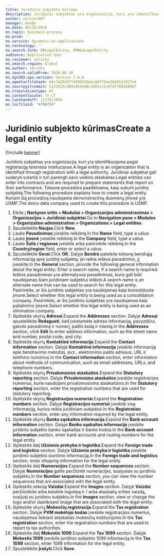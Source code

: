 ```yaml
---
title: Juridinio subjekto kūrimas
description: Juridinis subjektas yra organizacija, kuri yra identifikuojama pagal registraciją teisinėse institucijose.
author: sericks007
manager: AnnBe
ms.date: 06/25/2019
ms.topic: business-process
ms.prod: ''
ms.service: dynamics-ax-applications
ms.technology: ''
ms.search.form: OMLegalEntity, OMNewLegalEntity
audience: Application User
ms.reviewer: sericks
ms.search.region: Global
ms.author: sericks
ms.search.validFrom: 2016-06-30
ms.dyn365.ops.version: Version 7.0.0
ms.openlocfilehash: 6dc74291977d999218ebc66f72ee5b01b12827ed
ms.sourcegitcommit: b112925c389a460a98c3401cc2c67df7091b066f
ms.translationtype: HT
ms.contentlocale: lt-LT
ms.lasthandoff: 12/19/2020
ms.locfileid: "4796759"
---
```

# <a name="create-a-legal-entity"></a><span data-ttu-id="26727-103">Juridinio subjekto kūrimas</span><span class="sxs-lookup"><span data-stu-id="26727-103">Create a legal entity</span></span>

[!include [banner](../../includes/banner.md)]

<span data-ttu-id="26727-104">Juridinis subjektas yra organizacija, kuri yra identifikuojama pagal registraciją teisinėse institucijose.</span><span class="sxs-lookup"><span data-stu-id="26727-104">A legal entity is an organization that is identified through registration with a legal authority.</span></span> <span data-ttu-id="26727-105">Juridiniai subjektai gali sudaryti sutartis ir turi parengti savo veiklos ataskaitas.</span><span class="sxs-lookup"><span data-stu-id="26727-105">Legal entities can enter into contracts and are required to prepare statements that report on their performance.</span></span> <span data-ttu-id="26727-106">Tolesne procedūra paaiškinama, kaip sukurti juridinį subjektą.</span><span class="sxs-lookup"><span data-stu-id="26727-106">The following procedure explains how to create a legal entity.</span></span> <span data-ttu-id="26727-107">Kuriant šią procedūrą naudojama demonstracinių duomenų įmonė yra USMF.</span><span class="sxs-lookup"><span data-stu-id="26727-107">The demo data company used to create this procedure is USMF.</span></span>

1. <span data-ttu-id="26727-108">Eikite į **Naršymo sritis > Moduliai > Organizacijos administravimas > Organizacijos > Juridiniai subjektai**.</span><span class="sxs-lookup"><span data-stu-id="26727-108">Go to **Navigation pane > Modules > Organization administration > Organizations > Legal entities**.</span></span>
2. <span data-ttu-id="26727-109">Spustelėkite **Naujas**.</span><span class="sxs-lookup"><span data-stu-id="26727-109">Click **New**.</span></span>
3. <span data-ttu-id="26727-110">Lauke **Pavadinimas** įveskite reikšmę.</span><span class="sxs-lookup"><span data-stu-id="26727-110">In the **Name** field, type a value.</span></span>
4. <span data-ttu-id="26727-111">Lauke **Įmonė** įveskite reikšmę.</span><span class="sxs-lookup"><span data-stu-id="26727-111">In the **Company** field, type a value.</span></span>
5. <span data-ttu-id="26727-112">Lauke **Šalis / regionas** įveskite arba pasirinkite reikšmę.</span><span class="sxs-lookup"><span data-stu-id="26727-112">In the **Country/region** field, enter or select a value.</span></span>
6. <span data-ttu-id="26727-113">Spustelėkite **Gerai**.</span><span class="sxs-lookup"><span data-stu-id="26727-113">Click **OK**.</span></span> <span data-ttu-id="26727-114">Dalyje **Bendra** pateikite tolesnę bendrąją informaciją apie juridinį subjektą: jei reikia ieškos pavadinimo, jį įveskite.</span><span class="sxs-lookup"><span data-stu-id="26727-114">In the **General** section, provide the following general information about the legal entity: Enter a search name, if a search name is required.</span></span> <span data-ttu-id="26727-115">Ieškos pavadinimas yra alternatyvus pavadinimas, kuris gali būti naudojamas šiam juridiniam subjektui ieškoti.</span><span class="sxs-lookup"><span data-stu-id="26727-115">A search name is an alternate name that can be used to search for this legal entity.</span></span> <span data-ttu-id="26727-116">Pasirinkite, ar šis juridinis subjektas yra naudojamas kaip konsoliduota įmonė.</span><span class="sxs-lookup"><span data-stu-id="26727-116">Select whether this legal entity is being used as a consolidation company.</span></span> <span data-ttu-id="26727-117">Pasirinkite, ar šis juridinis subjektas yra naudojamas kaip pašalinimo įmonė.</span><span class="sxs-lookup"><span data-stu-id="26727-117">Select whether this legal entity is being used as an elimination company.</span></span> 
7. <span data-ttu-id="26727-118">Išplėskite skyrių **Adresai**.</span><span class="sxs-lookup"><span data-stu-id="26727-118">Expand the **Addresses** section.</span></span> <span data-ttu-id="26727-119">Dalyje **Adresai** spustelėkite **Redaguoti**, kad įvestumėte adreso informaciją, pavyzdžiui, gatvės pavadinimą ir numerį, pašto kodą ir miestą.</span><span class="sxs-lookup"><span data-stu-id="26727-119">In the **Addresses** section, click **Edit** to enter address information, such as the street name and number, postal code, and city.</span></span>
8. <span data-ttu-id="26727-120">Išplėskite skyrių **Kontaktinė informacija**.</span><span class="sxs-lookup"><span data-stu-id="26727-120">Expand the **Contact information** section.</span></span> <span data-ttu-id="26727-121">Dalyje **Kontaktinė informacija** įveskite informaciją apie bendravimo metodus, pvz., elektroninio pašto adresus, URL ir telefono numerius.</span><span class="sxs-lookup"><span data-stu-id="26727-121">In the **Contact information** section, enter information about methods of communication, such as email addresses, URLs, and telephone numbers.</span></span> 
9. <span data-ttu-id="26727-122">Išplėskite skyrių **Privalomosios ataskaitos**.</span><span class="sxs-lookup"><span data-stu-id="26727-122">Expand the **Statutory reporting** section.</span></span> <span data-ttu-id="26727-123">Dalyje **Privalomosios ataskaitos** įveskite registracijos numerius, kurie naudojami privalomosioms ataskaitoms.</span><span class="sxs-lookup"><span data-stu-id="26727-123">In the **Statutory reporting** section, enter the registration numbers that are used for statutory reporting.</span></span>
10. <span data-ttu-id="26727-124">Išplėskite skyrių **Registracijos numeriai**.</span><span class="sxs-lookup"><span data-stu-id="26727-124">Expand the **Registration numbers** section.</span></span> <span data-ttu-id="26727-125">Dalyje **Registracijos numeriai** įveskite visą informaciją, kurios reikia juridiniam subjektui.</span><span class="sxs-lookup"><span data-stu-id="26727-125">In the **Registration numbers** section, enter any information required by the legal entity.</span></span>  
11. <span data-ttu-id="26727-126">Išplėskite skyrių **Banko sąskaitos informacija**.</span><span class="sxs-lookup"><span data-stu-id="26727-126">Expand the **Bank account information** section.</span></span> <span data-ttu-id="26727-127">Dalyje **Banko sąskaitos informacija** įveskite juridinio subjekto banko sąskaitas ir banko kodus.</span><span class="sxs-lookup"><span data-stu-id="26727-127">In the **Bank account information** section, enter bank accounts and routing numbers for the legal entity.</span></span>
12. <span data-ttu-id="26727-128">Išplėskite dalį **Užsienio prekyba ir logistika**.</span><span class="sxs-lookup"><span data-stu-id="26727-128">Expand the **Foreign trade and logistics** section.</span></span> <span data-ttu-id="26727-129">Dalyje **Užsienio prekyba ir logistika** įveskite juridinio subjekto siuntimo informaciją.</span><span class="sxs-lookup"><span data-stu-id="26727-129">In the **Foreign trade and logistics** section, enter shipping information for the legal entity.</span></span>  
13. <span data-ttu-id="26727-130">Išplėskite dalį **Numeracijos**.</span><span class="sxs-lookup"><span data-stu-id="26727-130">Expand the **Number sequences** section.</span></span> <span data-ttu-id="26727-131">Dalyje **Numeracijos** galite peržiūrėti numeracijas, susijusias su juridiniu subjektu.</span><span class="sxs-lookup"><span data-stu-id="26727-131">In the **Number sequences** section, you can view the number sequences that are associated with the legal entity.</span></span>  
14. <span data-ttu-id="26727-132">Išplėskite sekciją **Vaizdai**.</span><span class="sxs-lookup"><span data-stu-id="26727-132">Expand the **Images** section.</span></span> <span data-ttu-id="26727-133">Dalyje **Vaizdai** peržiūrėkite arba keiskite logotipą ir / arba ataskaitų srities vaizdą, susijusį su juridiniu subjektu.</span><span class="sxs-lookup"><span data-stu-id="26727-133">In the **Images** section, view or change the logo and/or dashboard image that are associated with the legal entity.</span></span>  
15. <span data-ttu-id="26727-134">Išplėskite skyrių **Mokesčių registracija**.</span><span class="sxs-lookup"><span data-stu-id="26727-134">Expand the **Tax registration** section.</span></span> <span data-ttu-id="26727-135">Dalyje **PVM mokėtojo kodas** įveskite registracijos numerius, naudojamus teikiant ataskaitas mokesčių institucijoms.</span><span class="sxs-lookup"><span data-stu-id="26727-135">In the **Tax registration** section, enter the registration numbers that are used to report to tax authorities.</span></span>
16. <span data-ttu-id="26727-136">Išplėskite dalį **Mokestis 1099**.</span><span class="sxs-lookup"><span data-stu-id="26727-136">Expand the **Tax 1099** section.</span></span> <span data-ttu-id="26727-137">Dalyje **Mokestis 1099** įveskite juridinio subjekto 1099 informaciją.</span><span class="sxs-lookup"><span data-stu-id="26727-137">In the **Tax 1099** section, enter 1099 information for the legal entity.</span></span>  
17. <span data-ttu-id="26727-138">Spustelėkite **Įrašyti**.</span><span class="sxs-lookup"><span data-stu-id="26727-138">Click **Save**.</span></span>
